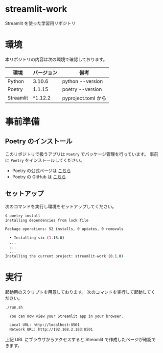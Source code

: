 # streamlit-work
Streamlit を使った学習用リポジトリ

# 環境
本リポジトリの内容は次の環境で確認しております。

| 環境 | バージョン | 備考 |
| ---- | ---------- | ---- |
| Python | 3.10.6 | python --version |
| Poetry | 1.1.15 | poetry --version |
| Streamlit | ^1.12.2 | pyproject.toml から | 

# 事前準備
## Poetry のインストール
このリポジトリで扱うアプリは `Poetry` でパッケージ管理を行っています。
事前に `Poetry` をインストールしてください。

- Poetry の公式ページは [こちら](https://python-poetry.org/)
- Poetry の GitHub は [こちら](https://github.com/python-poetry/poetry)

## セットアップ
次のコマンドを実行し環境をセットアップしてください。

```bash
$ poetry install
Installing dependencies from lock file

Package operations: 52 installs, 0 updates, 0 removals

  • Installing six (1.16.0)
  ...
  ...
  ...
Installing the current project: streamlit-work (0.1.0)
```

# 実行
起動用のスクリプトを用意しております。
次のコマンドを実行して起動してください。

```bash
./run.sh 

  You can now view your Streamlit app in your browser.

  Local URL: http://localhost:8501
  Network URL: http://192.168.2.183:8501
```

上記 URL にブラウザからアクセスすると Streamlit で作成したページが確認できます。



